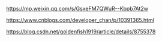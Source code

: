 https://mp.weixin.qq.com/s/GsxeFM7QWuR--Kbpb7At2w

https://www.cnblogs.com/developer_chan/p/10391365.html

https://blog.csdn.net/goldenfish1919/article/details/8755378